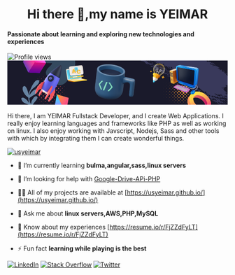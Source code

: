 ### <h1 align="center">Hi there 👋,my name is  YEIMAR</h1>
#### Passionate about learning and exploring new technologies and experiences
![Profile views](https://gpvc.arturio.dev/usyeimar)  
![Passionate about learning and exploring new technologies and experiences](./cover_banner_profile.png)

Hi there, I am YEIMAR Fullstack Developer, and I create Web Applications. I really enjoy learning languages and frameworks like PHP as well as working on linux. I also enjoy working with Javscript, Nodejs, Sass and other tools with which by integrating them I can create wonderful things.

<p align="left"> <a href="https://twitter.com/usyeimar" target="blank"><img src="https://img.shields.io/twitter/follow/usyeimar?logo=twitter&style=for-the-badge" alt="usyeimar" /></a> </p>

- 🌱 I’m currently learning **bulma,angular,sass,linux servers**

- 🤝 I’m looking for help with [Google-Drive-APi-PHP](https://github.com/AOSTools/googledrive-api)

- 👨‍💻 All of my projects are available at [https://usyeimar.github.io/](https://usyeimar.github.io/)

- 💬 Ask me about **linux servers,AWS,PHP,MySQL**

- 📄 Know about my experiences [https://resume.io/r/FjZZdFyLT](https://resume.io/r/FjZZdFyLT)

- ⚡ Fun fact **learning while playing is the best**

[![LinkedIn](https://img.shields.io/badge/LinkedIn-%230077B5.svg?logo=linkedin&logoColor=white)](https://linkedin.com/in/usyeimar) [![Stack Overflow](https://img.shields.io/badge/-Stackoverflow-FE7A16?logo=stack-overflow&logoColor=white)](https://stackoverflow.com/users/usyeimar) [![Twitter](https://img.shields.io/badge/Twitter-%231DA1F2.svg?logo=Twitter&logoColor=white)](https://twitter.com/usyeimar)
